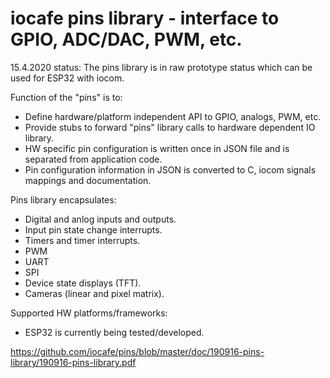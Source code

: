 # iocafe pins library - interface to GPIO, ADC/DAC, PWM, etc. 

15.4.2020 status: The pins library is in raw prototype status which can be used for ESP32 with iocom. 

Function of the "pins" is to:
- Define hardware/platform independent API to GPIO, analogs, PWM, etc.
- Provide stubs to forward "pins" library calls to hardware dependent IO library.
- HW specific pin configuration is written once in JSON file and is separated from application code. 
- Pin configuration information in JSON is converted to C, iocom signals mappings and documentation. 

Pins library encapsulates:
- Digital and anlog inputs and outputs.
- Input pin state change interrupts.
- Timers and timer interrupts.
- PWM
- UART
- SPI
- Device state displays (TFT).
- Cameras (linear and pixel matrix).

Supported HW platforms/frameworks:
- ESP32 is currently being tested/developed.

https://github.com/iocafe/pins/blob/master/doc/190916-pins-library/190916-pins-library.pdf
